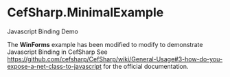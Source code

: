 CefSharp.MinimalExample
=======================

Javascript Binding Demo

The **WinForms** example has been modified to modify to demonstrate Javascript Binding in CefSharp
See https://github.com/cefsharp/CefSharp/wiki/General-Usage#3-how-do-you-expose-a-net-class-to-javascript for the official documentation.
